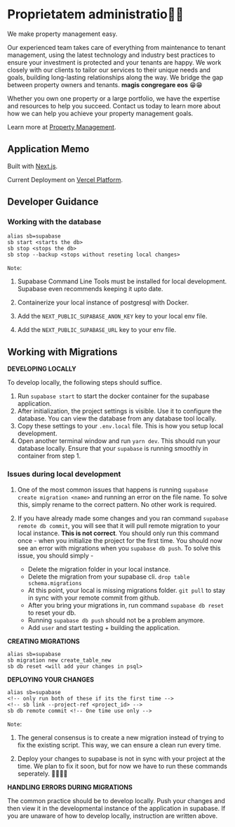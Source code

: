 
# Proprietatem administratio🍩🍩

We make property management easy.

Our experienced team takes care of everything from maintenance to tenant management, using the latest technology and industry best practices to ensure your investment is protected and your tenants are happy. We work closely with our clients to tailor our services to their unique needs and goals, building long-lasting relationships along the way. We bridge the gap between property owners and tenants. **magis congregare eos** 😁😁

Whether you own one property or a large portfolio, we have the expertise and resources to help you succeed. Contact us today to learn more about how we can help you achieve your property management goals.

Learn more at [Property Management](https://google.com).

## Application Memo

Built with [Next.js](https://nextjs.org/).

Current Deployment on [Vercel Platform](https://vercel.com/new?utm_medium=default-template&filter=next.js&utm_source=create-next-app&utm_campaign=create-next-app-readme).

## Developer Guidance

### Working with the database
```
alias sb=supabase
sb start <starts the db>
sb stop <stops the db>
sb stop --backup <stops without reseting local changes>
```

`Note`:

1. Supabase Command Line Tools must be installed for local development. Supabase even recommends keeping it upto date.

2. Containerize your local instance of postgresql with Docker.

3. Add the `NEXT_PUBLIC_SUPABASE_ANON_KEY` key to your local env file.

4. Add the `NEXT_PUBLIC_SUPABASE_URL` key to your env file.

## Working with Migrations

**DEVELOPING LOCALLY**

To develop locally, the following steps should suffice.
1. Run `supabase start` to start the docker container for the supabase application.
2. After initialization, the project settings is visible. Use it to configure the database. You can view the database from any database tool locally.
3. Copy these settings to your `.env.local` file. This is how you setup local development.
4. Open another terminal window and run `yarn dev`. This should run your database locally. Ensure that your `supabase` is running smoothly in container from step 1.

### Issues during local development

1. One of the most common issues that happens is running `supabase create migration <name>` and running an error on the file name.
   To solve this, simply rename to the correct pattern. No other work is required.
2. If you have already made some changes and you ran command `supabase remote db commit`, you will see that it will pull remote migration to your local instance. **This is not correct**. You should only run this command once - when you initialize the project for the first time.
   You should now see an error with migrations when you `supabase db push`. To solve this issue, you should simply -

    - Delete the migration folder in your local instance.
    - Delete the migration from your supabase cli. `drop table schema.migrations`
    - At this point, your local is missing migrations folder. `git pull` to stay in sync with your remote commit from github.
    - After you bring your migrations in, run command `supabase db reset` to reset your db.
    - Running `supabase db push` should not be a problem anymore.
    - Add `user` and start testing + building the application.

**CREATING MIGRATIONS**

```
alias sb=supabase
sb migration new create_table_new
sb db reset <will add your changes in psql>

```

**DEPLOYING YOUR CHANGES**

```
alias sb=supabase
<!-- only run both of these if its the first time -->
<!-- sb link --project-ref <project_id> -->
sb db remote commit <!-- One time use only -->
```

`Note`:

1. The general consensus is to create a new migration instead of trying to fix the existing script. This way, we can ensure a clean run every time.

2. Deploy your changes to supabase is not in sync with your project at the time. We plan to fix it soon, but for now we have to run these commands seperately. 😵‍💫😵‍💫

**HANDLING ERRORS DURING MIGRATIONS**

The common practice should be to develop locally.
Push your changes and then view it in the developmental instance of the application in supabase.
If you are unaware of how to develop locally, instruction are written above.